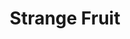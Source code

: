 ---
index: 1
layout: default
title: Strange Fruit
event: Release of Strange Fruit
artist: Billie Holiday
genre: Blues, Jazz
writer: Abel Meeropol
producer: Milt Gabler
album: Single 
label: Commodore
country: USA
language: English
duration: '3:02'
released: 1939
video: https://www.youtube.com/embed/-DGY9HvChXk
description: | 
   Holiday was reluctant to sing and perform the song when it was initially brought to her. The song was out of character to what she would initially sing as the lyrics were about the lynching of black Americans happening at the time in the Southern States of America. However, despite this, it turned out to be one of her most renowned songs which reached number 16 on the charts.
award1: Grammy Hall of Fame, 1978
award2: Song of the Century Times Magazine, 1999
award3: Sold over 1 million copies worldwide
award4: Strange Fruit was selected for preservation in the National Recording Registry by the Library of Congress as being "culturally, historically or aesthetically significant", 2002
versions: | 
    Abel Meeropol (1939), </br>
    UB40 (1980) </br>
    Diana Ross (1972) </br>
    Sting (1986)
more-versions: https://secondhandsongs.com/work/18135/versions
source1: O'Dell, C., 2002, “Strange Fruit”—Billie Holiday (1939), <em> National Library of Congress </em>
source1-url: https://www.loc.gov/static/programs/national-recording-preservation-board/documents/StrangeFruit.pdf 
source2: "Stone, C., 2004 , Blood at the Root: “Strange Fruit” as Historical Document and Pedagogical Tool, <em> OAH Magazine of History </em>, Vol 10, Issue 2."
source2-url: https://academic.oup.com/maghis/article-abstract/18/2/54/953029?redirectedFrom=fulltext 
source3: "Carvalho, J. M., 2013. “Strange Fruit”: Music between Violence and Death. The Journal of Aesthetics and Art Criticism, 71(1), 111–119. "
source3-url: https://www.jstor.org/stable/pdf/23597541.pdf?refreqid=excelsior%3Ab2f5597b9ce33f782d33e0a37fe95599



---